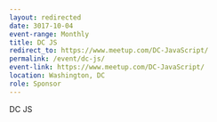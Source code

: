 ```yaml
---
layout: redirected
date: 3017-10-04
event-range: Monthly
title: DC JS
redirect_to: https://www.meetup.com/DC-JavaScript/
permalink: /event/dc-js/
event-link: https://www.meetup.com/DC-JavaScript/
location: Washington, DC
role: Sponsor
---
```

DC JS